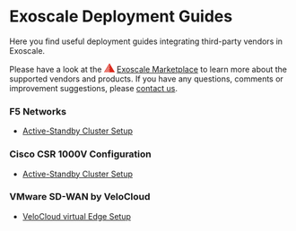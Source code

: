 # Exoscale Deployment Guides

Here you find useful deployment guides integrating third-party vendors in Exoscale. 

Please have a look at the ![Exoscale](img/mark_small.png) [Exoscale Marketplace](https://exoscale.com/marketplace) to learn more about the supported vendors and products. If you have any questions, comments or improvement suggestions, please [contact us](mailto:info@a1.digital).

### F5 Networks

* [Active-Standby Cluster Setup](f5-cluster/README.md)

### Cisco CSR 1000V Configuration

* [Active-Standby Cluster Setup](cisco-csr/README.md)

### VMware SD-WAN by VeloCloud

* [VeloCloud virtual Edge Setup](velocloud-virtual-edge/README.md)
